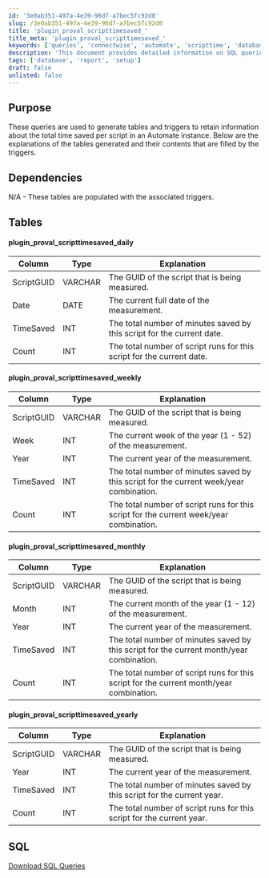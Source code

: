 ```yaml
---
id: '3e0ab351-497a-4e39-96d7-a7bec5fc92d8'
slug: /3e0ab351-497a-4e39-96d7-a7bec5fc92d8
title: 'plugin_proval_scripttimesaved_'
title_meta: 'plugin_proval_scripttimesaved_'
keywords: ['queries', 'connectwise', 'automate', 'scripttime', 'database']
description: 'This document provides detailed information on SQL queries used to create tables and triggers that track the total time saved by scripts in a ConnectWise Automate instance. It explains the structure and purpose of each table generated, including daily, weekly, monthly, and yearly tracking of script execution and time savings.'
tags: ['database', 'report', 'setup']
draft: false
unlisted: false
---
```


## Purpose

These queries are used to generate tables and triggers to retain information about the total time saved per script in an Automate instance. Below are the explanations of the tables generated and their contents that are filled by the triggers.

## Dependencies

N/A - These tables are populated with the associated triggers.

## Tables

#### plugin_proval_scripttimesaved_daily

| Column       | Type    | Explanation                                                      |
|--------------|---------|------------------------------------------------------------------|
| ScriptGUID   | VARCHAR | The GUID of the script that is being measured.                  |
| Date         | DATE    | The current full date of the measurement.                        |
| TimeSaved    | INT     | The total number of minutes saved by this script for the current date. |
| Count        | INT     | The total number of script runs for this script for the current date. |

#### plugin_proval_scripttimesaved_weekly

| Column       | Type    | Explanation                                                      |
|--------------|---------|------------------------------------------------------------------|
| ScriptGUID   | VARCHAR | The GUID of the script that is being measured.                  |
| Week         | INT     | The current week of the year (1 - 52) of the measurement.      |
| Year         | INT     | The current year of the measurement.                            |
| TimeSaved    | INT     | The total number of minutes saved by this script for the current week/year combination. |
| Count        | INT     | The total number of script runs for this script for the current week/year combination. |

#### plugin_proval_scripttimesaved_monthly

| Column       | Type    | Explanation                                                      |
|--------------|---------|------------------------------------------------------------------|
| ScriptGUID   | VARCHAR | The GUID of the script that is being measured.                  |
| Month        | INT     | The current month of the year (1 - 12) of the measurement.     |
| Year         | INT     | The current year of the measurement.                            |
| TimeSaved    | INT     | The total number of minutes saved by this script for the current month/year combination. |
| Count        | INT     | The total number of script runs for this script for the current month/year combination. |

#### plugin_proval_scripttimesaved_yearly

| Column       | Type    | Explanation                                                      |
|--------------|---------|------------------------------------------------------------------|
| ScriptGUID   | VARCHAR | The GUID of the script that is being measured.                  |
| Year         | INT     | The current year of the measurement.                            |
| TimeSaved    | INT     | The total number of minutes saved by this script for the current year. |
| Count        | INT     | The total number of script runs for this script for the current year. |

## SQL

[Download SQL Queries](https://proval.itglue.com/attachments/6824289)
